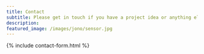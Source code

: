 ```yaml
---
title: Contact
subtitle: Please get in touch if you have a project idea or anything else you wish to discuss
description: 
featured_image: /images/jono/sensor.jpg
---
```



{% include contact-form.html %}
